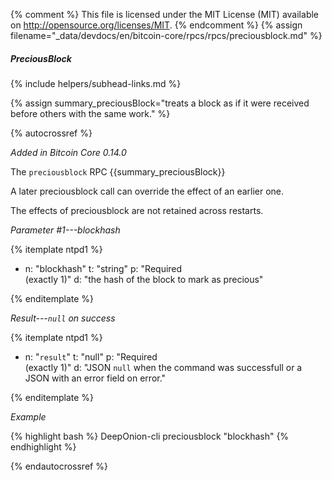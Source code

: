 {% comment %}
This file is licensed under the MIT License (MIT) available on
http://opensource.org/licenses/MIT.
{% endcomment %}
{% assign filename="_data/devdocs/en/bitcoin-core/rpcs/rpcs/preciousblock.md" %}

##### PreciousBlock
{% include helpers/subhead-links.md %}

{% assign summary_preciousBlock="treats a block as if it were received before others with the same work." %}

{% autocrossref %}

*Added in Bitcoin Core 0.14.0*

The `preciousblock` RPC {{summary_preciousBlock}}

A later preciousblock call can override the effect of an earlier one.

The effects of preciousblock are not retained across restarts.

*Parameter #1---blockhash*

{% itemplate ntpd1 %}
- n: "blockhash"
  t: "string"
  p: "Required<br>(exactly 1)"
  d: "the hash of the block to mark as precious"

{% enditemplate %}

*Result---`null` on success*

{% itemplate ntpd1 %}
- n: "`result`"
  t: "null"
  p: "Required<br>(exactly 1)"
  d: "JSON `null` when the command was successfull or a JSON with an error field on error."

{% enditemplate %}

*Example*

{% highlight bash %}
DeepOnion-cli preciousblock "blockhash"
{% endhighlight %}

{% endautocrossref %}
